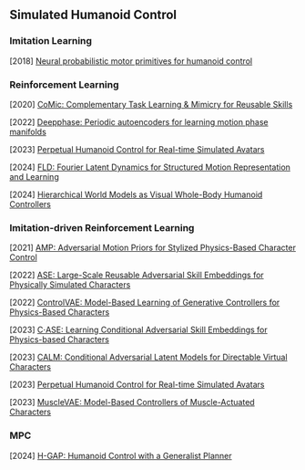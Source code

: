 ## Simulated Humanoid Control

### Imitation Learning

[2018] [Neural probabilistic motor primitives for humanoid control](https://arxiv.org/abs/1811.11711)



### Reinforcement Learning

[2020] [CoMic: Complementary Task Learning & Mimicry for Reusable Skills](https://proceedings.mlr.press/v119/hasenclever20a/hasenclever20a.pdf)

[2022] [Deepphase: Periodic autoencoders for learning motion phase manifolds](https://dl.acm.org/doi/abs/10.1145/3528223.3530178)

[2023] [Perpetual Humanoid Control for Real-time Simulated Avatars](https://arxiv.org/abs/2305.06456)

[2024] [FLD: Fourier Latent Dynamics for Structured Motion Representation and Learning](https://arxiv.org/abs/2402.13820)

[2024] [Hierarchical World Models as Visual Whole-Body Humanoid Controllers](https://arxiv.org/abs/2405.18418)



### Imitation-driven Reinforcement Learning

[2021] [AMP: Adversarial Motion Priors for Stylized Physics-Based Character Control](https://arxiv.org/abs/2104.02180)

[2022]  [ASE: Large-Scale Reusable Adversarial Skill Embeddings for Physically Simulated Characters](https://arxiv.org/abs/2205.01906)

[2022] [ControlVAE: Model-Based Learning of Generative Controllers for Physics-Based Characters](https://arxiv.org/abs/2210.06063)

[2023] [C⋅ASE: Learning Conditional Adversarial Skill Embeddings for Physics-based Characters](https://arxiv.org/abs/2309.11351)

[2023] [CALM: Conditional Adversarial Latent Models for Directable Virtual Characters](https://arxiv.org/abs/2305.02195)

[2023] [Perpetual Humanoid Control for Real-time Simulated Avatars](https://arxiv.org/abs/2305.06456)

[2023] [MuscleVAE: Model-Based Controllers of Muscle-Actuated Characters](https://arxiv.org/abs/2312.07340)



### MPC

[2024] [H-GAP: Humanoid Control with a Generalist Planner](https://arxiv.org/abs/2312.02682)